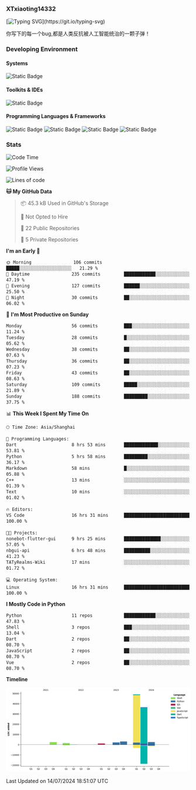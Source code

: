 ### XTxiaoting14332

[![Typing SVG](https://readme-typing-svg.herokuapp.com?font=JetBrians+Mono&pause=1000&random=false&width=435&lines=Hello+World!)](https://git.io/typing-svg)

你写下的每一个bug,都是人类反抗被人工智能统治的一颗子弹！

### Developing Environment

#### Systems

![Static Badge](https://img.shields.io/badge/Ubuntu-%20?style=flat-square&logo=ubuntu&logoColor=white&color=E34F26)

#### Toolkits & IDEs

![Static Badge](https://img.shields.io/badge/Visual%20Studio%20Code-%20?style=flat-square&logo=visualstudiocode&logoColor=white&color=blue)

#### Programming Languages & Frameworks

![Static Badge](https://img.shields.io/badge/Dart-%20?style=flat-square&logo=dart&logoColor=white&color=0175C2)
![Static Badge](https://img.shields.io/badge/Flutter-%20?style=flat-square&logo=flutter&logoColor=white&color=02569B)
![Static Badge](https://img.shields.io/badge/Python-%20?style=flat-square&logo=python&logoColor=white&color=E7A781)
![Static Badge](https://img.shields.io/badge/Bash%20Shell-%20?style=flat-square&logo=shell&logoColor=white&color=49D868)

### Stats

<!--START_SECTION:waka-->
![Code Time](http://img.shields.io/badge/Code%20Time-45%20hrs%2051%20mins-blue)

![Profile Views](http://img.shields.io/badge/Profile%20Views-0-blue)

![Lines of code](https://img.shields.io/badge/From%20Hello%20World%20I%27ve%20Written-98.4%20thousand%20lines%20of%20code-blue)

**🐱 My GitHub Data** 

> 📦 45.3 kB Used in GitHub's Storage 
 > 
> 🚫 Not Opted to Hire
 > 
> 📜 22 Public Repositories 
 > 
> 🔑 5 Private Repositories 
 > 
**I'm an Early 🐤** 

```text
🌞 Morning                106 commits         █████░░░░░░░░░░░░░░░░░░░░   21.29 % 
🌆 Daytime                235 commits         ████████████░░░░░░░░░░░░░   47.19 % 
🌃 Evening                127 commits         ██████░░░░░░░░░░░░░░░░░░░   25.50 % 
🌙 Night                  30 commits          ██░░░░░░░░░░░░░░░░░░░░░░░   06.02 % 
```
📅 **I'm Most Productive on Sunday** 

```text
Monday                   56 commits          ███░░░░░░░░░░░░░░░░░░░░░░   11.24 % 
Tuesday                  28 commits          █░░░░░░░░░░░░░░░░░░░░░░░░   05.62 % 
Wednesday                38 commits          ██░░░░░░░░░░░░░░░░░░░░░░░   07.63 % 
Thursday                 36 commits          ██░░░░░░░░░░░░░░░░░░░░░░░   07.23 % 
Friday                   43 commits          ██░░░░░░░░░░░░░░░░░░░░░░░   08.63 % 
Saturday                 109 commits         █████░░░░░░░░░░░░░░░░░░░░   21.89 % 
Sunday                   188 commits         █████████░░░░░░░░░░░░░░░░   37.75 % 
```


📊 **This Week I Spent My Time On** 

```text
🕑︎ Time Zone: Asia/Shanghai

💬 Programming Languages: 
Dart                     8 hrs 53 mins       █████████████░░░░░░░░░░░░   53.81 % 
Python                   5 hrs 58 mins       █████████░░░░░░░░░░░░░░░░   36.17 % 
Markdown                 58 mins             █░░░░░░░░░░░░░░░░░░░░░░░░   05.88 % 
C++                      13 mins             ░░░░░░░░░░░░░░░░░░░░░░░░░   01.39 % 
Text                     10 mins             ░░░░░░░░░░░░░░░░░░░░░░░░░   01.02 % 

🔥 Editors: 
VS Code                  16 hrs 31 mins      █████████████████████████   100.00 % 

🐱‍💻 Projects: 
nonebot-flutter-gui      9 hrs 25 mins       ██████████████░░░░░░░░░░░   57.05 % 
nbgui-api                6 hrs 48 mins       ██████████░░░░░░░░░░░░░░░   41.23 % 
TATyRealms-Wiki          17 mins             ░░░░░░░░░░░░░░░░░░░░░░░░░   01.72 % 

💻 Operating System: 
Linux                    16 hrs 31 mins      █████████████████████████   100.00 % 
```

**I Mostly Code in Python** 

```text
Python                   11 repos            ████████████░░░░░░░░░░░░░   47.83 % 
Shell                    3 repos             ███░░░░░░░░░░░░░░░░░░░░░░   13.04 % 
Dart                     2 repos             ██░░░░░░░░░░░░░░░░░░░░░░░   08.70 % 
JavaScript               2 repos             ██░░░░░░░░░░░░░░░░░░░░░░░   08.70 % 
Vue                      2 repos             ██░░░░░░░░░░░░░░░░░░░░░░░   08.70 % 
```



**Timeline**

![Lines of Code chart](https://raw.githubusercontent.com/XTxiaoting14332/XTxiaoting14332/main/assets/bar_graph.png)


 Last Updated on 14/07/2024 18:51:07 UTC
<!--END_SECTION:waka-->
